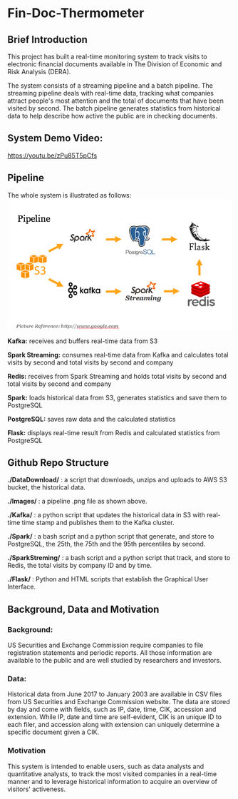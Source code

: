 # Fin-Doc-Thermometer


## Brief Introduction
This project has built a real-time monitoring system to track visits to electronic financial documents available in The Division of Economic and Risk Analysis (DERA). 

The system consists of a streaming pipeline and a batch pipeline. The streaming pipeline deals with real-time data, tracking what companies attract people's most attention and the total of documents that have been visited by second. The batch pipeline generates statistics from historical data to help describe how active the public are in checking documents. 

## System Demo Video:
https://youtu.be/zPu85T5pCfs


## Pipeline
The whole system is illustrated as follows:
![Pipeline Image](https://github.com/Eethen/Fin-Doc-Thermometer/blob/master/Images/Screen%20Shot%202018-07-02%20at%202.35.16%20PM.png)

**Kafka:**           receives and buffers real-time data from S3

**Spark Streaming:** consumes real-time data from Kafka and calculates total visits by second and total visits by second and company

**Redis:**           receives from Spark Streaming and holds total visits by second and total visits by second and company

**Spark:**           loads historical data from S3, generates statistics and save them to PostgreSQL

**PostgreSQL:**      saves raw data and the calculated statistics

**Flask:**           displays real-time result from Redis and calculated statistics from PostgreSQL


## Github Repo Structure
**./DataDownload/**  : a script that downloads, unzips and uploads to AWS S3 bucket, the historical data.

**./Images/**        : a pipeline .png file as shown above.

**./Kafka/**         : a python script that updates the historical data in S3 with real-time time stamp and publishes them to the Kafka cluster.

**./Spark/**         : a bash script and a python script that generate, and store to PostgreSQL, the 25th, the 75th and the 95th percentiles by second.

**./SparkStreming/** : a bash script and a python script that track, and store to Redis, the total visits by company ID and by time.

**./Flask/**         : Python and HTML scripts that establish the Graphical User Interface.


## Background, Data and Motivation

### Background:
US Securities and Exchange Commission require companies to file registration statements and periodic reports. All those information are available to the public and are well studied by researchers and investors. 

### Data:
Historical data from June 2017 to January 2003 are available in CSV files from US Securities and Exchange Commission website. The data are stored by day and come with fields, such as IP, date, time, CIK, accession and extension. While IP, date and time are self-evident, CIK is an unique ID to each filer, and accession along with extension can uniquely determine a specific document given a CIK. 

### Motivation
This system is intended to enable users, such as data analysts and quantitative analysts, to track the most visited companies in a real-time manner and to leverage historical information to acquire an overview of visitors' activeness.

